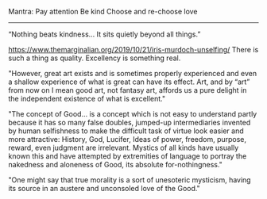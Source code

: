 Mantra:
Pay attention
Be kind
Choose and re-choose love

- - - - - - -
“Nothing beats kindness… It sits quietly beyond all things.”

https://www.themarginalian.org/2019/10/21/iris-murdoch-unselfing/
There is such a thing as quality. Excellency is something real. 

"However, great art exists and is sometimes properly experienced and even a shallow experience of what is great can have its effect. Art, and by “art” from now on I mean good art, not fantasy art, affords us a pure delight in the independent existence of what is excellent."

"The concept of Good… is a concept which is not easy to understand partly because it has so many false doubles, jumped-up intermediaries invented by human selfishness to make the difficult task of virtue look easier and more attractive: History, God, Lucifer, Ideas of power, freedom, purpose, reward, even judgment are irrelevant. Mystics of all kinds have usually known this and have attempted by extremities of language to portray the nakedness and aloneness of Good, its absolute for-nothingness."

"One might say that true morality is a sort of unesoteric mysticism, having its source in an austere and unconsoled love of the Good."

